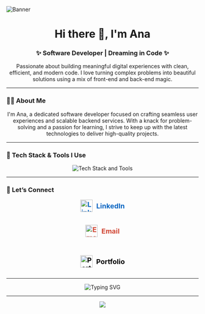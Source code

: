 ![Banner](https://i.pinimg.com/originals/51/4f/3f/514f3fccb71047d780be491c435a79e1.gif)

<!-- Intro -->
<h1 align="center">Hi there 👋, I'm Ana</h1>
<h3 align="center">✨ Software Developer | Dreaming in Code ✨</h3>

<p align="center">
  Passionate about building meaningful digital experiences with clean, efficient, and modern code. I love turning complex problems into beautiful solutions using a mix of front-end and back-end magic.
</p>

---

### 👩‍💻 About Me

<p align="center">
  I'm Ana, a dedicated software developer focused on crafting seamless user experiences and scalable backend services. With a knack for problem-solving and a passion for learning, I strive to keep up with the latest technologies to deliver high-quality projects.
</p>

---

### 🧰 Tech Stack & Tools I Use

<p align="center">
  <img src="https://skillicons.dev/icons?i=html,css,js,ts,react,vue,tailwind,python,flask,nodejs,express,mongodb,postgresql,vscode,git,github,docker,linux,postman,figma" alt="Tech Stack and Tools" />
</p>

---

### 🤝 Let’s Connect

<div align="center" style="display: flex; flex-direction: column; gap: 20px; width: 180px; margin: auto;">
  <a href="https://www.linkedin.com/in/ana-dev/" target="_blank" 
     style="display: flex; align-items: center; justify-content: center; text-decoration: none; font-weight: 700; font-size: 18px; color: #0A66C2; transition: transform 0.3s ease;"
     onmouseover="this.style.transform='scale(1.1)'" onmouseout="this.style.transform='scale(1)'">
    <img src="https://cdn.jsdelivr.net/npm/simple-icons@v7/icons/linkedin.svg" alt="LinkedIn" width="32" height="32" style="margin-right: 10px; fill: #0A66C2;"/>
    LinkedIn
  </a>

  <a href="mailto:ana.dev@example.com" 
     style="display: flex; align-items: center; justify-content: center; text-decoration: none; font-weight: 700; font-size: 18px; color: #D14836; transition: transform 0.3s ease;"
     onmouseover="this.style.transform='scale(1.1)'" onmouseout="this.style.transform='scale(1)'">
    <img src="https://cdn.jsdelivr.net/npm/simple-icons@v7/icons/gmail.svg" alt="Email" width="32" height="32" style="margin-right: 10px; fill: #D14836;"/>
    Email
  </a>

  <a href="https://ana.dev" target="_blank" 
     style="display: flex; align-items: center; justify-content: center; text-decoration: none; font-weight: 700; font-size: 18px; color: #000000; transition: transform 0.3s ease;"
     onmouseover="this.style.transform='scale(1.1)'" onmouseout="this.style.transform='scale(1)'">
    <img src="https://cdn.jsdelivr.net/npm/simple-icons@v7/icons/vercel.svg" alt="Portfolio" width="32" height="32" style="margin-right: 10px; fill: #000000;"/>
    Portfolio
  </a>
</div>

---

<p align="center">
  <img src="https://readme-typing-svg.demolab.com?font=Fira+Code&size=24&pause=1000&color=FCA5A5&center=true&vCenter=true&width=435&lines=Crafting+code+with+calm+focus...;Exploring+new+tech+every+day;Turning+coffee+into+code+%F0%9F%8D%B5" alt="Typing SVG" />
</p>

---

<p align="center">
  <img src="https://capsule-render.vercel.app/api?type=waving&color=gradient&height=120&section=footer"/>
</p>

